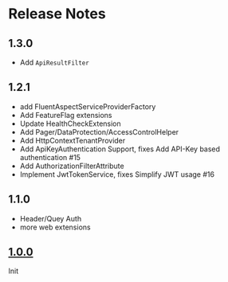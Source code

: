 # Release Notes

## 1.3.0

- Add `ApiResultFilter`

## 1.2.1

- add FluentAspectServiceProviderFactory
- Add FeatureFlag extensions
- Update HealthCheckExtension
- Add Pager/DataProtection/AccessControlHelper
- Add HttpContextTenantProvider
- Add ApiKeyAuthentication Support, fixes Add API-Key based authentication #15
- Add AuthorizationFilterAttribute
- Implement JwtTokenService, fixes Simplify JWT usage #16

## 1.1.0

- Header/Quey Auth
- more web extensions

## [1.0.0](https://www.nuget.org/packages/WeihanLi.Web.Extensions/1.0.0)

Init
